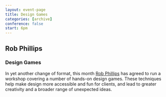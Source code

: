 ```yaml
---
layout: event-page
title: Design Games
categories: [archive]
conference: false 
start: 6pm
---
```


## Rob Phillips

### Design Games

In yet another change of format, this month [Rob Phillips](http://www.rdphillips.co.uk/ "Rob’s portfolio website") has agreed to run a workshop covering a number of hands-on design games. These techniques help make design more accessible and fun for clients, and lead to greater creativity and a broader range of unexpected ideas.